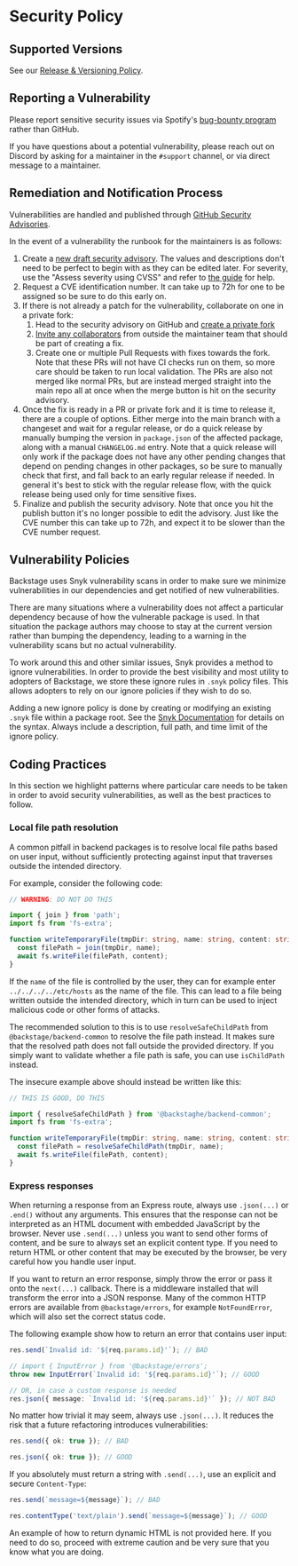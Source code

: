 # Security Policy

## Supported Versions

See our [Release & Versioning Policy](https://backstage.io/docs/overview/versioning-policy#release-versioning-policy).

## Reporting a Vulnerability

Please report sensitive security issues via Spotify's [bug-bounty program](https://hackerone.com/spotify) rather than GitHub.

If you have questions about a potential vulnerability, please reach out on Discord by asking for a maintainer in the `#support` channel, or via direct message to a maintainer.

## Remediation and Notification Process

Vulnerabilities are handled and published through [GitHub Security Advisories](https://docs.github.com/en/code-security/security-advisories/about-github-security-advisories).

In the event of a vulnerability the runbook for the maintainers is as follows:

1. Create a [new draft security advisory](https://github.com/backstage/backstage/security/advisories/new). The values and descriptions don't need to be perfect to begin with as they can be edited later. For severity, use the "Assess severity using CVSS" and refer to [the guide](https://www.first.org/cvss/v3.1/user-guide) for help.
2. Request a CVE identification number. It can take up to 72h for one to be assigned so be sure to do this early on.
3. If there is not already a patch for the vulnerability, collaborate on one in a private fork:
   1. Head to the security advisory on GitHub and [create a private fork](https://docs.github.com/en/code-security/security-advisories/collaborating-in-a-temporary-private-fork-to-resolve-a-security-vulnerability)
   1. [Invite any collaborators](https://docs.github.com/en/code-security/security-advisories/adding-a-collaborator-to-a-security-advisory) from outside the maintainer team that should be part of creating a fix.
   1. Create one or multiple Pull Requests with fixes towards the fork. Note that these PRs will not have CI checks run on them, so more care should be taken to run local validation. The PRs are also not merged like normal PRs, but are instead merged straight into the main repo all at once when the merge button is hit on the security advisory.
4. Once the fix is ready in a PR or private fork and it is time to release it, there are a couple of options. Either merge into the main branch with a changeset and wait for a regular release, or do a quick release by manually bumping the version in `package.json` of the affected package, along with a manual `CHANGELOG.md` entry. Note that a quick release will only work if the package does not have any other pending changes that depend on pending changes in other packages, so be sure to manually check that first, and fall back to an early regular release if needed. In general it's best to stick with the regular release flow, with the quick release being used only for time sensitive fixes.
5. Finalize and publish the security advisory. Note that once you hit the publish button it's no longer possible to edit the advisory. Just like the CVE number this can take up to 72h, and expect it to be slower than the CVE number request.

## Vulnerability Policies

Backstage uses Snyk vulnerability scans in order to make sure we minimize vulnerabilities in our dependencies and get notified of new vulnerabilities.

There are many situations where a vulnerability does not affect a particular dependency because of how the vulnerable package is used. In that situation the package authors may choose to stay at the current version rather than bumping the dependency, leading to a warning in the vulnerability scans but no actual vulnerability.

To work around this and other similar issues, Snyk provides a method to ignore vulnerabilities. In order to provide the best visibility and most utility to adopters of Backstage, we store these ignore rules in `.snyk` policy files. This allows adopters to rely on our ignore policies if they wish to do so.

Adding a new ignore policy is done by creating or modifying an existing `.snyk` file within a package root. See the [Snyk Documentation](https://support.snyk.io/hc/en-us/articles/360007487097-The-snyk-file) for details on the syntax. Always include a description, full path, and time limit of the ignore policy.

## Coding Practices

In this section we highlight patterns where particular care needs to be taken in order to avoid security vulnerabilities, as well as the best practices to follow.

### Local file path resolution

A common pitfall in backend packages is to resolve local file paths based on user input, without sufficiently protecting against input that traverses outside the intended directory.

For example, consider the following code:

```ts
// WARNING: DO NOT DO THIS

import { join } from 'path';
import fs from 'fs-extra';

function writeTemporaryFile(tmpDir: string, name: string, content: string) {
  const filePath = join(tmpDir, name);
  await fs.writeFile(filePath, content);
}
```

If the `name` of the file is controlled by the user, they can for example enter `../../../../etc/hosts` as the name of the file. This can lead to a file being written outside the intended directory, which in turn can be used to inject malicious code or other forms of attacks.

The recommended solution to this is to use `resolveSafeChildPath` from `@backstage/backend-common` to resolve the file path instead. It makes sure that the resolved path does not fall outside the provided directory. If you simply want to validate whether a file path is safe, you can use `isChildPath` instead.

The insecure example above should instead be written like this:

```ts
// THIS IS GOOD, DO THIS

import { resolveSafeChildPath } from '@backstaghe/backend-common';
import fs from 'fs-extra';

function writeTemporaryFile(tmpDir: string, name: string, content: string) {
  const filePath = resolveSafeChildPath(tmpDir, name);
  await fs.writeFile(filePath, content);
}
```

### Express responses

When returning a response from an Express route, always use `.json(...)` or `.end()` without any arguments. This ensures that the response can not be interpreted as an HTML document with embedded JavaScript by the browser. Never use `.send(...)` unless you want to send other forms of content, and be sure to always set an explicit content type. If you need to return HTML or other content that may be executed by the browser, be very careful how you handle user input.

If you want to return an error response, simply throw the error or pass it onto the `next(...)` callback. There is a middleware installed that will transform the error into a JSON response. Many of the common HTTP errors are available from `@backstage/errors`, for example `NotFoundError`, which will also set the correct status code.

The following example show how to return an error that contains user input:

```ts
res.send(`Invalid id: '${req.params.id}'`); // BAD

// import { InputError } from '@backstage/errors';
throw new InputError(`Invalid id: '${req.params.id}'`); // GOOD

// OR, in case a custom response is needed
res.json({ message: `Invalid id: '${req.params.id}'` }); // NOT BAD
```

No matter how trivial it may seem, always use `.json(...)`. It reduces the risk that a future refactoring introduces vulnerabilities:

```ts
res.send({ ok: true }); // BAD

res.json({ ok: true }); // GOOD
```

If you absolutely must return a string with `.send(...)`, use an explicit and secure `Content-Type`:

```ts
res.send(`message=${message}`); // BAD

res.contentType('text/plain').send(`message=${message}`); // GOOD
```

An example of how to return dynamic HTML is not provided here. If you need to do so, proceed with extreme caution and be very sure that you know what you are doing.
